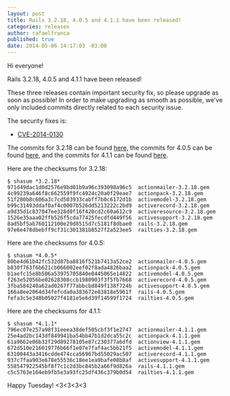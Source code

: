 ```yaml
---
layout: post
title: Rails 3.2.18, 4.0.5 and 4.1.1 have been released!
categories: releases
author: rafaelfranca
published: true
date: 2014-05-06 14:17:03 -03:00
---
```


Hi everyone!

Rails 3.2.18, 4.0.5 and 4.1.1 have been released!

These three releases contain important security fix, so please upgrade as soon
as possible! In order to make upgrading as smooth as possible, we've only
included commits directly related to each security issue.

The security fixes is:

* [CVE-2014-0130](https://groups.google.com/d/msg/rubyonrails-security/NkKc7vTW70o/NxW_PDBSG3AJ)

The commits for 3.2.18 can be found [here](https://github.com/rails/rails/compare/v3.2.17...v3.2.18),
the commits for 4.0.5 can be found [here](https://github.com/rails/rails/compare/v4.0.4...v4.0.5),
and the commits for 4.1.1 can be found [here](https://github.com/rails/rails/compare/v4.1.0...v4.1.1).

Here are the checksums for 3.2.18:

```
$ shasum *3.2.18*
971d49dac1d0d2576e9bd01b9a96c393098a96c5  actionmailer-3.2.18.gem
4c99239a646f8c662559f9fc4924c20a0f29eae7  actionpack-3.2.18.gem
51f280b8c606a3c7cd503933cabff7b0c6172d1b  activemodel-3.2.18.gem
b99c31493ddaf0af4c0007b526dd5213222c2bd9  activerecord-3.2.18.gem
a9d35d1c837047ee328d0f16f420cd2c60a612c9  activeresource-3.2.18.gem
1526e35aaa02ffb526f5cda77425fecdfd449f56  activesupport-3.2.18.gem
8ad5bf5ab760112100e29d8515d7c5181f8dbae0  rails-3.2.18.gem
97e6e478dbebff9cf31c301381b8527f2a523ee5  railties-3.2.18.gem
```

Here are the checksums for 4.0.5:

```
$ shasum *4.0.5*
80be4d61b42fc532d87ba8816f521b7413a52ce2  actionmailer-4.0.5.gem
b830f763f6b621cb066002eef02f8ada4826baa2  actionpack-4.0.5.gem
b1aefc15e8b506a53975705840e0445065e14822  activemodel-4.0.5.gem
f263e52056be02628308ccb1980903f3f5fb7668  activerecord-4.0.5.gem
3fba584240a62ad0267f77abbcbd849f138f724b  activesupport-4.0.5.gem
166a8ee2064d34fefcda0a383672e83818e5961f  rails-4.0.5.gem
fefa3c5e348b05027f4181e5e6d39f14599f1724  railties-4.0.5.gem
```

Here are the checksums for 4.1.1:

```
$ shasum *4.1.1*
796ec07e257a98f31eeea38def505cbf3f1e2747  actionmailer-4.1.1.gem
25e4ad2bc143df849941ba54bb47b1d2dca55c2c  actionpack-4.1.1.gem
61a9662e06b32f29d89278105e87c230377a6dfd  actionview-4.1.1.gem
672d510e216019776b66f1e07e7faf4ac5bb21f5  activemodel-4.1.1.gem
63100443a3416cdde474cca56967bd55029ac507  activerecord-4.1.1.gem
937c7faa903e678e55536c18ee1ea9bafe08b8af  activesupport-4.1.1.gem
558547922545bf8f7c1c2d3bc845b2a66f9d826a  rails-4.1.1.gem
c5c5763e164eb9fb5e3a93fc25df436c379b0d54  railties-4.1.1.gem
```

Happy Tuesday! <3<3<3<3
